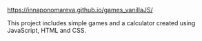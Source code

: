 https://innaponomareva.github.io/games_vanillaJS/

This project includes simple games and a calculator created using JavaScript, HTML and CSS.
